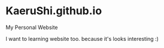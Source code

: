 # KaeruShi.github.io
My Personal Website

I want to learning website too.
because it's looks interesting :)
